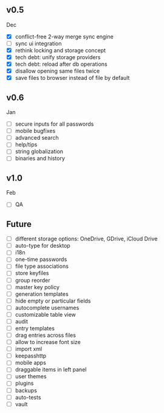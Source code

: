 ## v0.5
Dec
- [x] conflict-free 2-way merge sync engine
- [ ] sync ui integration
- [x] rethink locking and storage concept
- [x] tech debt: unify storage providers
- [x] tech debt: reload after db operations
- [x] disallow opening same files twice
- [x] save files to browser instead of file by default

## v0.6
Jan
- [ ] secure inputs for all passwords
- [ ] mobile bugfixes
- [ ] advanced search
- [ ] help/tips
- [ ] string globalization
- [ ] binaries and history

## v1.0
Feb
- [ ] QA

## Future
- [ ] different storage options: OneDrive, GDrive, iCloud Drive
- [ ] auto-type for desktop
- [ ] i18n
- [ ] one-time passwords
- [ ] file type associations
- [ ] store keyfiles
- [ ] group reorder
- [ ] master key policy
- [ ] generation templates
- [ ] hide empty or particular fields
- [ ] autocomplete usernames
- [ ] customizable table view
- [ ] audit
- [ ] entry templates
- [ ] drag entries across files
- [ ] allow to increase font size
- [ ] import xml
- [ ] keepasshttp
- [ ] mobile apps
- [ ] draggable items in left panel
- [ ] user themes
- [ ] plugins
- [ ] backups
- [ ] auto-tests
- [ ] vault